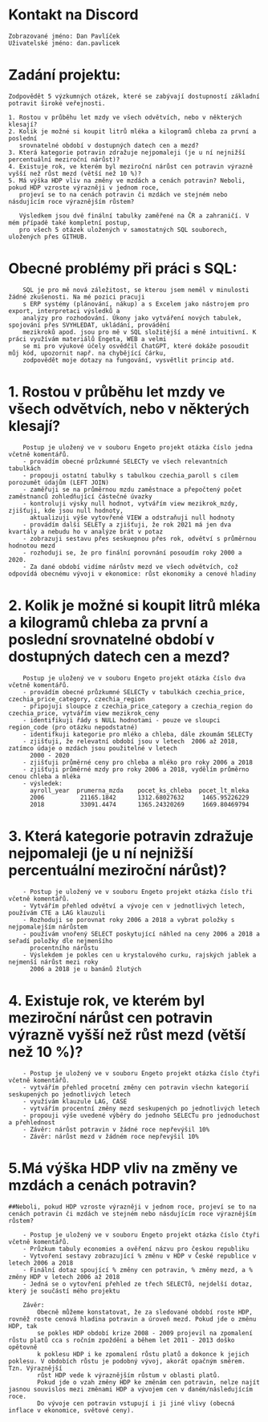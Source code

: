 # Kontakt na Discord
	Zobrazované jméno: Dan Pavlíček
	Uživatelské jméno: dan.pavlicek


# Zadání projektu: 
	Zodpovědět 5 výzkumných otázek, které se zabývají dostupností základní potravit široké veřejnosti.
	
	1. Rostou v průběhu let mzdy ve všech odvětvích, nebo v některých klesají?
	2. Kolik je možné si koupit litrů mléka a kilogramů chleba za první a poslední 
	   srovnatelné období v dostupných datech cen a mezd?
	3. Která kategorie potravin zdražuje nejpomaleji (je u ní nejnižší percentuální meziroční nárůst)?
	4. Existuje rok, ve kterém byl meziroční nárůst cen potravin výrazně vyšší než růst mezd (větší než 10 %)?
	5. Má výška HDP vliv na změny ve mzdách a cenách potravin? Neboli, pokud HDP vzroste výrazněji v jednom roce, 
	   projeví se to na cenách potravin či mzdách ve stejném nebo násdujícím roce výraznějším růstem?
	
	   Výsledkem jsou dvě finální tabulky zaměřené na ČR a zahraničí. V mém případě také kompletní postup, 
	   pro všech 5 otázek uložených v samostatných SQL souborech, uložených přes GITHUB.
	   
# Obecné problémy při práci s SQL:
		SQL je pro mě nová záležitost, se kterou jsem neměl v minulosti žádné zkušenosti. Na mé pozici pracuji
		s ERP systémy (plánování, nákup) a s Excelem jako nástrojem pro export, interpretaci výsledků a
		analýzy pro rozhodování. Úkony jako vytváření nových tabulek, spojování přes SVYHLEDAT, ukládání, provádění 
		mezikroků apod. jsou pro mě v SQL složitější a méně intuitivní. K práci využívám materiálů Engeta, WEB a velmi 
		se mi pro výukové účely osvědčil ChatGPT, které dokáže posoudit můj kód, upozornit např. na chybějící čárku,
		zodpovědět moje dotazy na fungování, vysvětlit princip atd.
	   
# 1. Rostou v průběhu let mzdy ve všech odvětvích, nebo v některých klesají?
		Postup je uložený ve v souboru Engeto projekt otázka číslo jedna včetně komentářů.
		- provádím obecné průzkumné SELECTy ve všech relevantních tabulkách
		- propouji ostatní tabulky s tabulkou czechia_paroll s cílem porozumět údajům (LEFT JOIN)
		- zaměřuji se na průměrnou mzdu zaměstnace a přepočtený počet zaměstnanců zohledňující částečné úvazky
		- kontroluji výsky null hodnot, vytvářím view mezikrok_mzdy, zjišťuji, kde jsou null hodnoty,
		  aktualizuji výše vytovřené VIEW a odstraňuji null hodnoty	
		- provádím další SELETy a zjišťuji, že rok 2021 má jen dva kvartály a nebudu ho v analýze brát v potaz
		- zobrazuji sestavu přes seskuepnou přes rok, odvětví s průměrnou hodnotou mezd
		- rozhoduji se, že pro finální porovnání posoudím roky 2000 a 2020. 
		- Za dané období vidíme nárůstv mezd ve všech odvětvích, což odpovídá obecnému vývoji v ekonomice: růst ekonomiky a cenové hladiny
		  

# 2. Kolik je možné si koupit litrů mléka a kilogramů chleba za první a poslední srovnatelné období v dostupných datech cen a mezd?
		Postup je uložený ve v souboru Engeto projekt otázka číslo dva včetně komentářů.
		- provádím obecné průzkumné SELECTy v tabulkách czechia_price, czechia_price_category, czechia_region
		- připojuji sloupce z czechia_price_category a czechia_region do czechia_price, vytvářím view mezikrok_ceny
		- identifikuji řády s NULL hodnotami - pouze ve sloupci region_code (pro otázku nepodstatné)
		- identifkuji kategorie pro mléko a chleba, dále zkoumám SELECTy
		- zjišťuji, že relevatní období jsou v letech  2006 až 2018, zatímco údaje o mzdách jsou použitelné v letech 
		  2000 - 2020
		- zjišťuji průměrné ceny pro chleba a mléko pro roky 2006 a 2018
		- zjišťuji průměrné mzdy pro roky 2006 a 2018, vydělím průměrno cenou chleba a mléka
		- výsledek:
		  ayroll_year  prumerna_mzda    pocet_ks_chleba  pocet_lt_mleka
		  2006	        21165.1842  	1312.68027632	  1465.95226229
		  2018	        33091.4474	    1365.24320269	  1669.80469794


# 3. Která kategorie potravin zdražuje nejpomaleji (je u ní nejnižší percentuální meziroční nárůst)?
		- Postup je uložený ve v souboru Engeto projekt otázka číslo tři včetně komentářů.
		- Vytvářím přehled odvětví a vývoje cen v jednotlivých letech, používám CTE a LAG klauzuli
		- Rozhoduji se porovnat roky 2006 a 2018 a vybrat položky s nejpomalejším nárůstem
		- používám vnořený SELECT poskytující náhled na ceny 2006 a 2018 a seřadí položky dle nejmenšího
		  procentního nárůstu
		- Výslekdem je pokles cen u krystalového curku, rajských jablek a nejmenší nárůst mezi roky 
		  2006 a 2018 je u banánů žlutých
		  
# 4. Existuje rok, ve kterém byl meziroční nárůst cen potravin výrazně vyšší než růst mezd (větší než 10 %)?	 
		- Postup je uložený ve v souboru Engeto projekt otázka číslo čtyři včetně komentářů.
		- vytvářím přehled procetní změny cen potravin všechn kategorií seskupených po jednotlivých letech
		- využívám klauzule LAG, CASE
		- vytvářím procentní změny mezd seskupených po jednotlivých letech
		- propouji výše uvedené výběry do jednoho SELECTu pro jednoduchost a přehlednost
		- Závěr: nárůst potravin v žádné roce nepřevýšil 10%
		- Závěr: nárůst mezd v žádném roce nepřevýšil 10%
		
# 5.Má výška HDP vliv na změny ve mzdách a cenách potravin?

	##Neboli, pokud HDP vzroste výrazněji v jednom roce, projeví se to na cenách potravin či mzdách ve stejném nebo násdujícím roce výraznějším růstem?
		
		- Postup je uložený ve v souboru Engeto projekt otázka číslo čtyři včetně komentářů.
		- Průzkum tabuly economies a ověření názvu pro českou republiku
		- Vytvoření sestavy zobrazující % změnu v HDP v České republice v letech 2006 a 2018
		- Finální dotaz spoující % změny cen potravin, % změny mezd, a % změny HDP v letech 2006 až 2018
		- Jedná se o vytovření přehled ze třech SELECTů, nejdelší dotaz, který je součástí mého projektu
		
		Závěr:
			Obecně můžeme konstatovat, že za sledované období roste HDP, rovněž roste cenová hladina potravin a úroveň mezd. Pokud jde o změnu HDP, tak 
			se pokles HDP období krize 2008 - 2009 projevil na zpomalení růstu platů cca s ročním zpoždění a během let 2011 - 2013 doško opětovně
			k poklesu HDP i ke zpomalení růstu platů a dokonce k jejich poklesu. V obdobích růstu je podobný vývoj, akorát opačným směrem. Tzn. Výraznější
			růst HDP vede k výraznějším růstum v oblasti platů.
			Pokud jde o vzah změny HDP ke změnám cen potravin, nelze najít jasnou souvislos mezi změnami HDP a vývojem cen v daném/následujícím roce.
			Do vývoje cen potravin vstupují i ji jiné vlivy (obecná inflace v ekonomice, světové ceny).
		
		

		  
		

